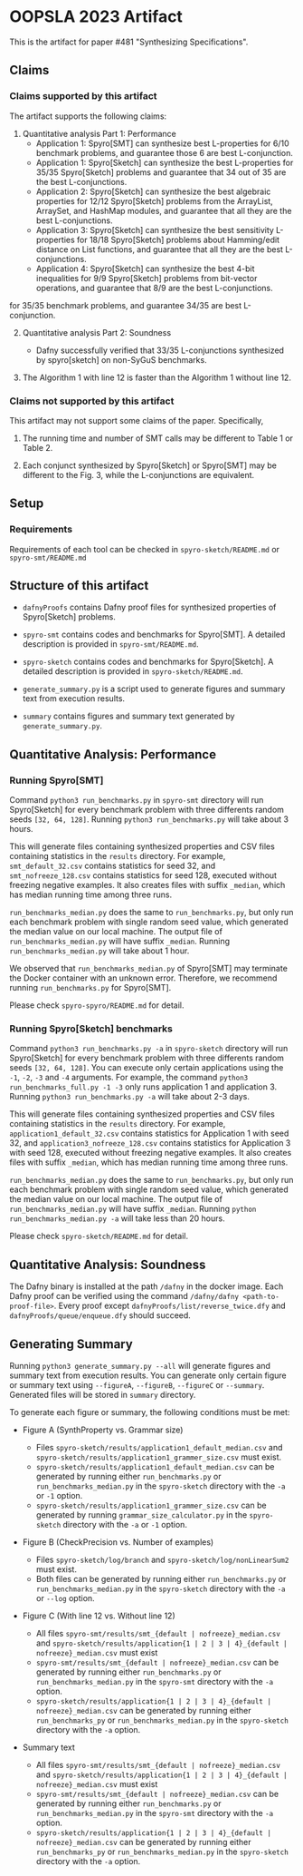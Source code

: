 # OOPSLA 2023 Artifact

This is the artifact for paper #481 "Synthesizing Specifications". 


## Claims

### Claims supported by this artifact

The artifact supports the following claims:

1. Quantitative analysis Part 1: Performance
    * Application 1: Spyro[SMT] can synthesize best L-properties for 6/10 benchmark problems, and guarantee those 6 are best L-conjunction.
    * Application 1: Spyro[Sketch] can synthesize the best L-properties for 35/35 Spyro[Sketch] problems and guarantee that 34 out of 35 are the best L-conjunctions.
    * Application 2: Spyro[Sketch] can synthesize the best algebraic properties for 12/12 Spyro[Sketch] problems from the ArrayList, ArraySet, and HashMap modules, and guarantee that all they are the best L-conjunctions.
    * Application 3: Spyro[Sketch] can synthesize the best sensitivity L-properties for 18/18 Spyro[Sketch] problems about Hamming/edit distance on List functions, and guarantee that all they are the best L-conjunctions.
    * Application 4: Spyro[Sketch] can synthesize the best 4-bit inequalities for 9/9 Spyro[Sketch] problems from bit-vector operations, and guarantee that 8/9 are the best L-conjunctions.

 for 35/35 benchmark problems, and guarantee 34/35 are best L-conjunction.

2. Quantitative analysis Part 2: Soundness
    * Dafny successfully verified that 33/35 L-conjunctions synthesized by spyro[sketch] on non-SyGuS benchmarks.

3. The Algorithm 1 with line 12 is faster than the Algorithm 1 without line 12.


### Claims not supported by this artifact

This artifact may not support some claims of the paper. Specifically,

1. The running time and number of SMT calls may be different to Table 1 or Table 2.

2. Each conjunct synthesized by Spyro[Sketch] or Spyro[SMT] may be different to the Fig. 3, while the L-conjunctions are equivalent.


## Setup

### Requirements

Requirements of each tool can be checked in `spyro-sketch/README.md` or `spyro-smt/README.md`


## Structure of this artifact

* `dafnyProofs` contains Dafny proof files for synthesized properties of Spyro[Sketch] problems.

* `spyro-smt` contains codes and benchmarks for Spyro[SMT]. A detailed description is provided in `spyro-smt/README.md`.

* `spyro-sketch` contains codes and benchmarks for Spyro[Sketch]. A detailed description is provided in `spyro-sketch/README.md`.

* `generate_summary.py` is a script used to generate figures and summary text from execution results.

* `summary` contains figures and summary text generated by `generate_summary.py`.


## Quantitative Analysis: Performance

### Running Spyro[SMT]

Command `python3 run_benchmarks.py` in `spyro-smt` directory will run Spyro[Sketch] for every benchmark problem with three differents random seeds `[32, 64, 128]`. Running `python3 run_benchmarks.py` will take about 3 hours.

This will generate files containing synthesized properties and CSV files containing statistics in the `results` directory. For example, `smt_default_32.csv` contains statistics for seed 32, and `smt_nofreeze_128.csv` contains statistics for seed 128, executed without freezing negative examples.
It also creates files with suffix `_median`, which has median running time among three runs.

`run_benchmarks_median.py` does the same to `run_benchmarks.py`, but only run each benchmark problem with single random seed value, which generated the median value on our local machine. The output file of `run_benchmarks_median.py` will have suffix `_median`. Running `run_benchmarks_median.py` will take about 1 hour. 

We observed that `run_benchmarks_median.py` of Spyro[SMT] may terminate the Docker container with an unknown error. Therefore, we recommend running `run_benchmarks.py` for Spyro[SMT].

Please check `spyro-spyro/README.md` for detail.

### Running Spyro[Sketch] benchmarks

Command `python3 run_benchmarks.py -a` in `spyro-sketch` directory will run Spyro[Sketch] for every benchmark problem with three differents random seeds `[32, 64, 128]`. You can execute only certain applications using the `-1`, `-2`, `-3` and `-4` arguments. For example, the command `python3 run_benchmarks_full.py -1 -3` only runs application 1 and application 3. Running `python3 run_benchmarks.py -a` will take about 2-3 days.

This will generate files containing synthesized properties and CSV files containing statistics in the `results` directory. For example, `application1_default_32.csv` contains statistics for Application 1 with seed 32, and `application3_nofreeze_128.csv` contains statistics for Application 3 with seed 128, executed without freezing negative examples.
It also creates files with suffix `_median`, which has median running time among three runs.

`run_benchmarks_median.py` does the same to `run_benchmarks.py`, but only run each benchmark problem with single random seed value, which generated the median value on our local machine. The output file of `run_benchmarks_median.py` will have suffix `_median`. Running `python run_benchmarks_median.py -a` will take less than 20 hours. 

Please check `spyro-sketch/README.md` for detail.

## Quantitative Analysis: Soundness

The Dafny binary is installed at the path `/dafny` in the docker image.
Each Dafny proof can be verified using the command `/dafny/dafny <path-to-proof-file>`.
Every proof except `dafnyProofs/list/reverse_twice.dfy` and `dafnyProofs/queue/enqueue.dfy` should succeed.

## Generating Summary

Running `python3 generate_summary.py --all` will generate figures and summary text from execution results.
You can generate only certain figure or summary text using `--figureA`, `--figureB`, `--figureC` or `--summary`.
Generated files will be stored in `summary` directory. 

To generate each figure or summary, the following conditions must be met:

* Figure A (SynthProperty vs. Grammar size)
    * Files `spyro-sketch/results/application1_default_median.csv` and `spyro-sketch/results/application1_grammer_size.csv` must exist.
    * `spyro-sketch/results/application1_default_median.csv` can be generated by running either `run_benchmarks.py` or `run_benchmarks_median.py` in the `spyro-sketch` directory with the `-a` or `-1` option.
    * `spyro-sketch/results/application1_grammer_size.csv` can be generated by running `grammar_size_calculator.py` in the `spyro-sketch` directory with the `-a` or `-1` option.

* Figure B (CheckPrecision vs. Number of examples)
    * Files `spyro-sketch/log/branch` and `spyro-sketch/log/nonLinearSum2` must exist.
    * Both files can be generated by running either `run_benchmarks.py` or `run_benchmarks_median.py` in the `spyro-sketch` directory with the `-a` or `--log` option.

* Figure C (With line 12 vs. Without line 12)
    * All files `spyro-smt/results/smt_{default | nofreeze}_median.csv` and `spyro-sketch/results/application{1 | 2 | 3 | 4}_{default | nofreeze}_median.csv` must exist
    * `spyro-smt/results/smt_{default | nofreeze}_median.csv` can be generated by running either `run_benchmarks.py` or `run_benchmarks_median.py` in the `spyro-smt` directory with the `-a` option.
    * `spyro-sketch/results/application{1 | 2 | 3 | 4}_{default | nofreeze}_median.csv` can be generated by running either `run_benchmarks_py` or `run_benchmarks_median.py` in the `spyro-sketch` directory with the `-a` option.

* Summary text
    * All files `spyro-smt/results/smt_{default | nofreeze}_median.csv` and `spyro-sketch/results/application{1 | 2 | 3 | 4}_{default | nofreeze}_median.csv` must exist
    * `spyro-smt/results/smt_{default | nofreeze}_median.csv` can be generated by running either `run_benchmarks.py` or `run_benchmarks_median.py` in the `spyro-smt` directory with the `-a` option.
    * `spyro-sketch/results/application{1 | 2 | 3 | 4}_{default | nofreeze}_median.csv` can be generated by running either `run_benchmarks_py` or `run_benchmarks_median.py` in the `spyro-sketch` directory with the `-a` option.


